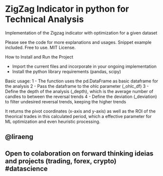 # ZigZag Indicator in python for Technical Analysis


Implementation of the Zigzag indicator with optimization for a given dataset


Please see the code for more explanations and usages. Snippet example included. Free to use. MIT License.


How to Install and Run the Project
- Import the current files and incorporate in your ongoing implementation
- Install the python library requirements (pandas, scipy)

Basic usage:
1 - The function uses the pd.DataFrame as basic dataframe for the analysis
2 - Pass the dataframe to the ohlc parameter (_ohlc_df)
3 - Define the depth of the analysis (_depth), which is the average number of candles to between the reversal trends
4 - Define the deviation (_deviation) to filter undesired reversal trends, keeping the higher trends

It returns the pivot coordinates (x-axis and y-axis) as well as the ROI of the theorical trades in this calculated period, which a effective parameter for ML optimization and even heuristic processing.

## @liraeng
## Open to colaboration on forward thinking ideias and projects (trading, forex, crypto) #datascience
